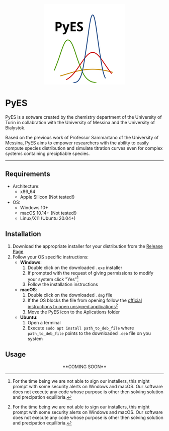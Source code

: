 <p align="center">

<img src="src/main/icons/mac/256.png">

# PyES
</p>

PyES is a sotware created by the chemistry department of the University of Turin in collabration with the University of Messina and the University of Bialystok.

Based on the previous work of Professor Sammartano of the University of Messina, PyES aims to empower researchers with the ability to easily compute species distribution and simulate titration curves even for complex systems containing preciptiable species.

---

## Requirements
* Architecture:
  * x86_64
  * Apple Silicon (Not tested!)
* OS:
  * Windows 10+
  * macOS 10.14+ (Not tested!)
  * Linux/X11 (Ubuntu 20.04+)

## Installation
1. Download the appropriate installer for your distribution from the [Release Page](https://github.com/Kastakin/PyES/releases/latest "Latest PyES Release")
2. Follow your OS specific instructions:
   * **Windows**:
      1. Double click on the downloaded `.exe` installer
      2. If prompted with the request of giving permissions to modify your system click "Yes"[^1]
      3. Follow the installation instructions
   * **macOS**:
        1. Double click on the downloaded `.dmg` file
        2. If the OS blocks the file from opening follow the [official instructions to open unsigned applications](https://support.apple.com/guide/mac-help/open-a-mac-app-from-an-unidentified-developer-mh40616/mac)[^1]
        3. Move the PyES icon to the Aplications folder
   * **Ubuntu**:
        1. Open a terminal
        2. Execute `sudo apt install path_to_deb_file` where `path_to_deb_file` points to the downloaded `.deb` file on you system

## Usage

<p align="center">
**COMING SOON**
</p>


[^1]: For the time being we are not able to sign our installers, this might prompt with some security alerts on Windows and macOS. Our software does not execute any code whose purpose is other then solving solution and precipation equilibria.